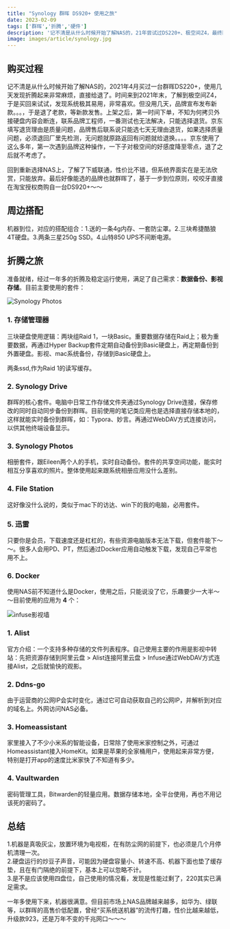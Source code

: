 ```yaml
---
title: "Synology 群晖 DS920+ 使用之旅"
date: 2023-02-09
tags: ['群晖','折腾','硬件']
description: '记不清是从什么时候开始了解NAS的，21年尝试过DS220+、极空间Z4，最终回归到DS920+。经过一年多的使用，机器很满意，满足了自己需求：数据备份、影视存储。但市场上NAS品牌越来越多，如华为、绿联等，以群晖的高售价低配置，曾经“买系统送机器”的流传打趣，性价比越来越低，升级款923，还是万年不变的千兆网口。'
image: images/article/synology.jpg
---
```


## 购买过程

记不清是从什么时候开始了解NAS的，2021年4月买过一台群晖DS220+，使用几天发现折腾起来非常麻烦，直接给退了。时间来到2021年末，了解到极空间Z4，于是买回来试试，发现系统极其易用，非常喜欢。但没用几天，品牌宣布发布新款。。。，于是退了老款，等新款发售。上架之后，第一时间下单，不知为何拷贝外接硬盘内容会断连，联系品牌工程师，一番测试也无法解决，只能选择退货。京东填写退货理由是质量问题，品牌售后联系说只能选七天无理由退货，如果选择质量问题，必须退回厂里先检测，无问题就原路返回有问题就给退换。。。。京东使用了这么多年，第一次遇到品牌这种操作，一下子对极空间的好感度降至零点，退了之后就不考虑了。

回到重新选择NAS上，了解了下威联通，性价比不错，但系统界面实在是无法欣赏，只能放弃。最后好像能选的品牌也就群晖了，基于一步到位原则，咬咬牙直接在淘宝授权商购自一台DS920+～～

## 周边搭配

机器到位，对应的搭配组合：1.送的一条4g内存、一套防尘罩。2.三块希捷酷狼4T硬盘。3.两条三星250g SSD。4.山特850 UPS不间断电源。

## 折腾之旅

准备就绪，经过一年多的折腾及稳定运行使用，满足了自己需求：**数据备份、影视存储**。目前主要使用的套件：

![Synology Photos](/images/article/synologyphoto.jpg)

### 1. 存储管理器

三块硬盘使用逻辑：两块组Raid 1，一块Basic。重要数据存储在Raid上；极为重要数据，再通过Hyper Backup套件定期自动备份到Basic硬盘上，再定期备份到外置硬盘。影视、mac系统备份，存储到Basic硬盘上。

两条ssd,作为Raid 1的读写缓存。

### 2. Synology Drive

群晖的核心套件。电脑中日常工作存储文件夹通过Synology Drive连接，保存修改的同时自动同步备份到群晖。目前使用的笔记类应用也是选择直接存储本地的，这样就能实时备份到群晖，如：Typora、妙言。再通过WebDAV方式连接访问，以供其他终端设备显示。

### 3. Synology Photos

相册套件，跟Eileen两个人的手机，实时自动备份。套件的共享空间功能，能实时相互分享喜欢的照片。整体使用起来跟系统相册应用没什么差别。

### 4. File Station

这好像没什么说的，类似于mac下的访达、win下的我的电脑，必用套件。

### 5. 迅雷
只要你是会员，下载速度还是杠杠的，有些资源电脑版本无法下载，但套件能下～～。很多人会用PD、PT，然后通过Docker应用自动触发下载，发现自己平常也用不上。

### 6. Docker

使用NAS前不知道什么是Docker，使用之后，只能说没了它，乐趣要少一大半～～目前使用的应用为 **4** 个：

![infuse影视墙](/images/article/infuse.jpg)

### 1. Alist
官方介绍：一个支持多种存储的文件列表程序。自己使用主要的作用是影视中转站：先把资源存储到阿里云盘 > Alist连接阿里云盘 > Infuse通过WebDAV方式连接Alist，之后就愉快的观影。

### 2. Ddns-go
由于运营商的公网IP会实时变化，通过它可自动获取自己的公网IP，并解析到对应的域名上。外网访问NAS必备。

### 3. Homeassistant
家里接入了不少小米系的智能设备，日常除了使用米家控制之外，可通过Homeassistant接入HomeKit。如果是苹果的全家桶用户，使用起来非常方便，特别是打开app的速度比米家快了不知道有多少。

### 4. Vaultwarden
密码管理工具，Bitwarden的轻量应用。数据存储本地，全平台使用，再也不用记该死的密码了。

## 总结

1.机器是真吸灰尘，放置环境为电视柜，在有防尘网的前提下，也必须是几个月停机清理一次。<br />
2.硬盘运行的炒豆子声音，可能因为硬盘容量小、转速不高、机器下面也垫了缓存垫，且在有门隔绝的前提下，基本上可以忽略不计。<br />
3.是不是应该使用四盘位，自己使用的情况看，发现是性能过剩了，220其实已满足需求。

一年多使用下来，机器很满意。但目前市场上NAS品牌越来越多，如华为、绿联等，以群晖的高售价低配置，曾经“买系统送机器”的流传打趣，性价比越来越低，升级款923，还是万年不变的千兆网口～～～
